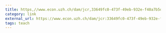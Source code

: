 ```yaml
---
title: https,//www.econ.uzh.ch/dam/jcr,33649fc0-473f-49eb-932e-f40a7b5dba99/1091142115614392.pdf
category: link
external_url: https://www.econ.uzh.ch/dam/jcr:33649fc0-473f-49eb-932e-f40a7b5dba99/1091142115614392.pdf
tags: teach
---
```

